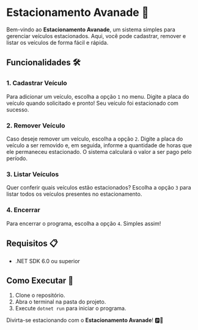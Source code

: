 # Estacionamento Avanade 🚗

Bem-vindo ao **Estacionamento Avanade**, um sistema simples para gerenciar veículos estacionados. Aqui, você pode cadastrar, remover e listar os veículos de forma fácil e rápida.

## Funcionalidades 🛠️

### 1. Cadastrar Veículo
Para adicionar um veículo, escolha a opção `1` no menu. Digite a placa do veículo quando solicitado e pronto! Seu veículo foi estacionado com sucesso.

### 2. Remover Veículo
Caso deseje remover um veículo, escolha a opção `2`. Digite a placa do veículo a ser removido e, em seguida, informe a quantidade de horas que ele permaneceu estacionado. O sistema calculará o valor a ser pago pelo período.

### 3. Listar Veículos
Quer conferir quais veículos estão estacionados? Escolha a opção `3` para listar todos os veículos presentes no estacionamento.

### 4. Encerrar
Para encerrar o programa, escolha a opção `4`. Simples assim!

## Requisitos 📋

- .NET SDK 6.0 ou superior

## Como Executar 🚀

1. Clone o repositório.
2. Abra o terminal na pasta do projeto.
3. Execute `dotnet run` para iniciar o programa.

Divirta-se estacionando com o **Estacionamento Avanade**! 🅿️🚦
